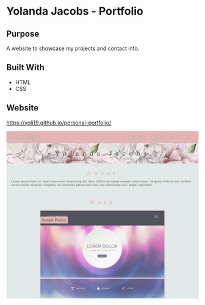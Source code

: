 # Yolanda Jacobs - Portfolio

## Purpose
A website to showcase my projects and contact info.

## Built With
* HTML
* CSS

## Website
https://yoli19.github.io/personal-portfolio/

![here is what the webpage looks like](./assets/images/site-screenshot.png)